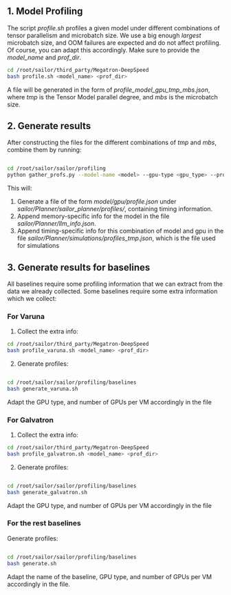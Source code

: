 ## 1. Model Profiling

The script *profile.sh* profiles a given model under different combinations of tensor parallelism and microbatch size. We use a big enough *largest* microbatch size, and OOM failures are expected and do not affect profiling. Of course, you can adapt this accordingly. Make sure to provide the *model_name* and *prof_dir*.


```bash
cd /root/sailor/third_party/Megatron-DeepSpeed
bash profile.sh <model_name> <prof_dir>
```
A file will be generated in the form of *profile_model_gpu_tmp_mbs.json*, where *tmp* is the Tensor Model parallel degree, and *mbs* is the microbatch size.

## 2. Generate results

After constructing the files for the different combinations of *tmp* and *mbs*, combine them by running:

```bash

cd /root/sailor/sailor/profiling
python gather_profs.py --model-name <model> --gpu-type <gpu_type> --profile-dir <prof_dir>

```

This will:
1. Generate a file of the form *model/gpu/profile.json* under *sailor/Planner/sailor_planner/profiles/*, containing timing information.
2. Append memory-specific info for the model in the file *sailor/Planner/llm_info.json*.
3. Append timing-specific info for this combination of model and gpu in the file *sailor/Planner/simulations/profiles_tmp.json*, which is the file used for simulations

## 3. Generate results for baselines

All baselines require some profiling information that we can extract from the data we already collected. Some baselines require some extra information which we collect:

### For Varuna

1. Collect the extra info:

```bash
cd /root/sailor/third_party/Megatron-DeepSpeed
bash profile_varuna.sh <model_name> <prof_dir>
```

2. Generate profiles:

```bash

cd /root/sailor/sailor/profiling/baselines
bash generate_varuna.sh
```

Adapt the GPU type, and number of GPUs per VM accordingly in the file

### For Galvatron

1. Collect the extra info:

```bash
cd /root/sailor/third_party/Megatron-DeepSpeed
bash profile_galvatron.sh <model_name> <prof_dir>
```

2. Generate profiles:

```bash

cd /root/sailor/sailor/profiling/baselines
bash generate_galvatron.sh
```

Adapt the GPU type, and number of GPUs per VM accordingly in the file

### For the rest baselines

Generate profiles:

```bash

cd /root/sailor/sailor/profiling/baselines
bash generate.sh
```

Adapt the name of the baseline, GPU type, and number of GPUs per VM accordingly in the file.